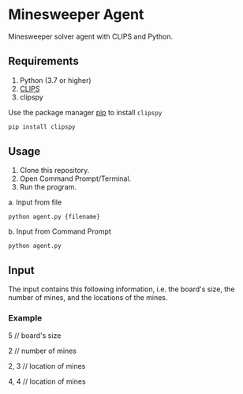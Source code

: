 # Minesweeper Agent

Minesweeper solver agent with CLIPS and Python.

## Requirements

1. Python (3.7 or higher)
2. [CLIPS](https://sourceforge.net/projects/clipsrules/files/CLIPS/6.30/)
3. clipspy

Use the package manager [pip](https://pip.pypa.io/en/stable/) to install `clipspy`

```bash
pip install clipspy
```

## Usage
1. Clone this repository.
2. Open Command Prompt/Terminal.
3. Run the program.

a. Input from file

`python agent.py {filename}`

b. Input from Command Prompt

`python agent.py`

## Input
The input contains this following information, i.e. the board's size, the number of mines, and the locations of the mines.

### Example
5 // board's size

2 // number of mines


2, 3 // location of mines

4, 4 // location of mines

